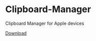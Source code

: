 # Clipboard-Manager
Clipboard Manager for Apple devices


[Download](https://www.icloud.com/shortcuts/a5140d9f2665485abbdb54d8795d61cf)
